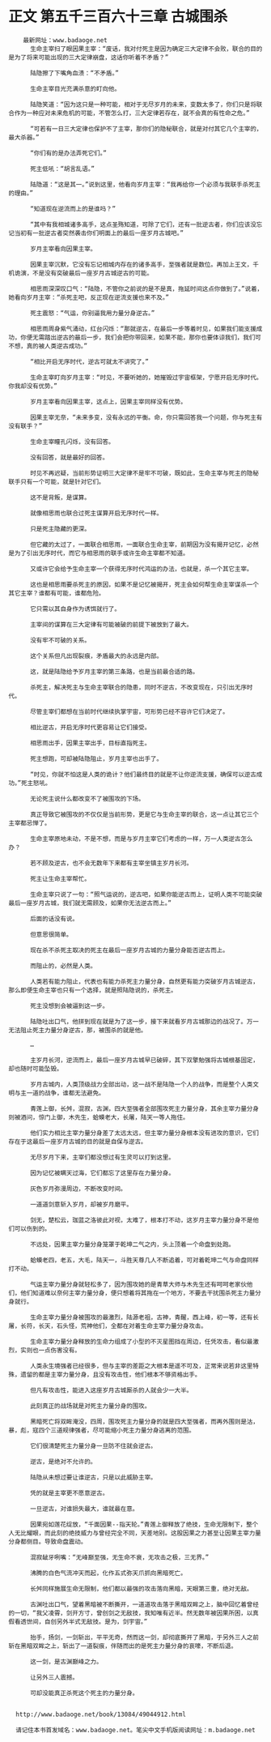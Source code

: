 # 正文 第五千三百六十三章 古城围杀
        最新网址：www.badaoge.net
          生命主宰扫了眼因果主宰：“废话，我对付死主是因为确定三大定律不会败，联合的目的是为了将来可能出现的三大定律崩盘，这话你听着不矛盾？”
      
          陆隐擦了下嘴角血渍：“不矛盾。”
      
          生命主宰目光充满杀意的盯向他。
      
          陆隐笑道：“因为这只是一种可能，相对于无尽岁月的未来，变数太多了，你们只是将联合作为一种应对未来危机的可能，不管怎么打，三大定律若存在，就不会真的有性命之危。”
      
          “可若有一日三大定律也保护不了主宰，那你们的隐秘联合，就是对付其它几个主宰的，最大杀器。”
      
          “你们有的是办法弄死它们。”
      
          死主低吼：“胡言乱语。”
      
          陆隐道：“这是其一。”说到这里，他看向岁月主宰：“我再给你一个必须与我联手杀死主的理由。”
      
          “知道现在逆流而上的是谁吗？”
      
          “其中有我相城诸多高手，这点圣殇知道，可除了它们，还有一批逆古者，你们应该没忘记当初有一批逆古者突然袭击你们明面上的最后一座岁月古城吧。”
      
          岁月主宰看向因果主宰。
      
          因果主宰沉默，它没有忘记相城内存在的诸多高手，至强者就是数位。再加上王文，千机诡演，不是没有突破最后一座岁月古城逆古的可能。
      
          相思雨深深叹口气：“陆隐，不管你之前说的是不是真，拖延时间这点你做到了。”说着，她看向岁月主宰：“杀死主吧，反正现在逆流支援也来不及。”
      
          死主震怒：“气运，你别逼我用力量分身逆古。”
      
          相思雨周身紫气涌动，红台闪烁：“那就逆古，在最后一步等着时见，如果我们能支援成功，你便无需踏出逆古的最后一步，我们会把你带回来，如果不能，那你也要体谅我们，我们可不想，真的被人类逆古成功。”
      
          “相比开启无序时代，逆古可就太不讲究了。”
      
          生命主宰盯向岁月主宰：“时见，不要听她的，她摧毁过宇宙框架，宁愿开启无序时代。你我却没有优势。”
      
          岁月主宰看向因果主宰，这点上，因果主宰同样没有优势。
      
          因果主宰无奈，“未来多变，没有永远的平衡。命，你只需回答我一个问题，你与死主有没有联手？”
      
          生命主宰瞳孔闪烁，没有回答。
      
          没有回答，就是最好的回答。
      
          时见不再迟疑，当前形势证明三大定律不是牢不可破，既如此，生命主宰与死主的隐秘联手只有一个可能，就是针对它们。
      
          这不是背叛，是谋算。
      
          就像相思雨也联合过死主谋算开启无序时代一样。
      
          只是死主隐藏的更深。
      
          但它藏的太过了，一面联合相思雨，一面联合生命主宰，前期因为没有揭开记忆，必然是为了引出无序时代，而它与相思雨的联手或许生命主宰都不知道。
      
          又或许它会给予生命主宰一个获得无序时代鸿运的办法，也就是，杀一个其它主宰。
      
          这也是相思雨要杀死主的原因，如果不是记忆被揭开，死主会如何帮生命主宰谋杀一个其它主宰？谁都有可能，谁都危险。
      
          它只需以其自身作为诱饵就行了。
      
          主宰间的谋算在三大定律有可能被破的前提下被放到了最大。
      
          没有牢不可破的关系。
      
          这个关系但凡出现裂痕，矛盾最大的永远是内部。
      
          这，就是陆隐给予岁月主宰的第三条路，也是当前最合适的路。
      
          杀死主，解决死主与生命主宰联合的隐患，同时不逆古，不改变现在，只引出无序时代。
      
          尽管主宰们都想在当前时代继续执掌宇宙，可形势已经不容许它们决定了。
      
          相比逆古，开启无序时代更容易让它们接受。
      
          相思雨出手，因果主宰出手，目标直指死主。
      
          死主想跑，可却被陆隐阻止，岁月主宰也出手了。
      
          “时见，你就不怕这是人类的诡计？他们最终目的就是不让你逆流支援，确保可以逆古成功。”死主怒吼。
      
          无论死主说什么都改变不了被围攻的下场。
      
          真正导致它被围攻的不仅仅是当前形势，更是它与生命主宰的联合，这一点让其它三个主宰都忌惮了。
      
          生命主宰原地未动，不是不想，而是与岁月主宰它们考虑的一样，万一人类逆古怎么办？
      
          若不顾及逆古，也不会无数年下来都有主宰坐镇主岁月长河。
      
          死主让生命主宰帮忙。
      
          生命主宰只说了一句：“照气运说的，逆古吧，如果你能逆古而上，证明人类不可能突破最后一座岁月古城，我们就无需顾及，如果你无法逆古而上。”
      
          后面的话没有说。
      
          但意思很简单。
      
          现在杀不杀死主取决的死主在最后一座岁月古城的力量分身能否逆古而上。
      
          而阻止的，必然是人类。
      
          人类若有能力阻止，代表也有能力杀死主力量分身，自然更有能力突破岁月古城逆古，那么即便生命主宰也只有一个选择，就是照陆隐说的，杀死主。
      
          死主没想到会被逼到这一步。
      
          陆隐吐出口气，他拼到现在就是为了这一步，接下来就看岁月古城那边的战况了。万一无法阻止死主力量分身逆古，那，被围杀的就是他。
      
          …
      
          主岁月长河，逆流而上，最后一座岁月古城早已破碎，其下双擎勉强将古城根基固定，却也随时可能坠毁。
      
          岁月古城内，人类顶级战力全部出动，这一战不是陆隐一个人的战争，而是整个人类文明与主一道的战争，谁都无法避免。
      
          青莲上御，长舛，混寂，古渊，四大至强者全部围攻死主力量分身，其余主宰力量分身则被酒问，惊门上御，木先生，蛤蟆老大，长屠，陆天一等人拖住。
      
          他们实力相比主宰力量分身差了太远太远，但主宰力量分身根本没有进攻的意识，它们存在于这最后一座岁月古城的目的就是自保与逆古。
      
          无尽岁月下来，主宰们都没想过有生灵可以打到这里。
      
          因为记忆被瞒天过海，它们都忘了这里存在力量分身。
      
          灰色岁月弥漫周边，不断改变时间。
      
          一道道剑意斩入岁月，却被岁月磨平。
      
          剑无，楚松云，珈蓝之洛彼此对视，太难了，根本打不动，这岁月主宰力量分身不是他们可以伤到的。
      
          不远处，因果主宰力量分身笼罩于乾坤二气之内，头上顶着一个命盘到处跑。
      
          蛤蟆老四，老五，大毛，陆天一，斗胜天尊几人不断追着，可对着乾坤二气与命盘同样打不动。
      
          气运主宰力量分身就轻松多了，因为围攻她的是青草大师与木先生还有呵呵老家伙他们，他们知道难以奈何主宰力量分身，便只想着将其拖在一个地方，不要去干扰围杀死主力量分身就行。
      
          生命主宰力量分身被围攻的最激烈，陆源老祖，古神，青醒，西上峰，初一等，还有长屠，长符，长天，石头怪，荒神他们，全都在对着生命主宰力量分身攻击。
      
          生命主宰力量分身释放的生命力组成了小型的不灭星图挡在周边，任凭攻击，看似最激烈，实则也一点伤害没有。
      
          人类永生境强者已经很多，但与主宰的差距之大根本是遥不可及，正常来说若非这里特殊，遗留的都是主宰力量分身，且没有攻击性，他们根本不够资格出手。
      
          但凡有攻击性，能进入这座岁月古城厮杀的人就会少一大半。
      
          此刻真正的战场就是对死主力量分身的围攻。
      
          黑暗死亡将双眸淹没，四周，围攻死主力量分身的就是四大至强者，而再外围则是沽，暴，彪，寇四个三道规律强者，尽可能缩小死主力量分身逃离的范围。
      
          它们很清楚死主力量分身一旦防不住就会逆古。
      
          逆古，是绝对不允许的。
      
          陆隐从未想过要让谁逆古，只是以此威胁主宰。
      
          凭的就是主宰更不愿意逆古。
      
          一旦逆古，对谁损失最大，谁就最在意。
      
          因果宛如莲花绽放，“千面因果--指天轮。”青莲上御释放了绝技，生命无限制下，整个人无比耀眼，而此刻的绝技威力与曾经完全不同，天差地别。这股因果之力甚至让因果主宰力量分身都侧目。导致命盘震动。
      
          混寂龇牙咧嘴：“无峰巅至强，无生命不衰，无攻击之极，三无界。”
      
          沸腾的白色气流冲天而起，化作五式弥天爪抓向黑暗死亡。
      
          长舛同样施展生命无限制，他们都以最强的攻击落向黑暗，天眼第三重，绝对无敌。
      
          古渊吐出口气，望着黑暗被不断撕开，一道道攻击落于黑暗双眸之上，脑中回忆着曾经的一切，“我父凌霄，剑开方寸，曾创剑之无敌技，我知唯有近半。然无数年被因果所困，以真假看透世间，自创另外半式无敌技。是为，剑宇宙。”
      
          抬手，扬剑，一剑斩出，平平无奇，然而这一剑，却彻底撕开了黑暗，于另外三人之前斩在黑暗双眸之上，斩出了一道裂痕，伴随而出的是死主力量分身的哀嚎，不断后退。
      
          这一剑，是古渊巅峰之力。
      
          让另外三人震撼。
      
          可却没能真正杀死这个死主的力量分身。
      
      
      http://www.badaoge.net/book/13084/49044912.html
      
      请记住本书首发域名：www.badaoge.net。笔尖中文手机版阅读网址：m.badaoge.net